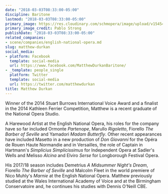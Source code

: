 ```yaml
---
date: "2018-03-03T08:33:00-05:00"
discipline: Baritone
lastmod: "2018-03-03T08:33:00-05:00"
primary_image: https://res.cloudinary.com/schmopera/image/upload/v1545409169/media/webhook-uploads/1520083894147/MAIN%20ONE%20-%20MATTHEW%20DURKAN%20-%20Credit%20Pablo%20Strong.jpg.jpg
primary_image_credit: Pablo Strong
publishDate: "2018-03-03T08:33:00-05:00"
related_companies:
- scene/companies/english-national-opera.md
slug: matthew-durkan
social_media:
- platform: Facebook
  template: social-media
  url: https://www.facebook.com/MatthewDurkanBaritone/
- _template: people_single
  platform: Twitter
  template: social-media
  url: https://twitter.com/matthewdurkan
title: Matthew Durkan
---
```


Winner of the 2014 Stuart Burrows International Voice Award and a finalist in the 2014 Kathleen Ferrier Competition, Matthew is a recent graduate of the National Opera Studio.

A Harewood Artist at the English National Opera, his roles for the company have so far included Ormonte *Partenope*, Marullo *Rigoletto*, Fiorello *The Barber of Seville* and Yamadori *Madam Butterfly*.  Other recent appearances have included Masetto in a new production of *Don Giovanni* for the Opéra de Rouen Haute Normandie and in Versailles, the role of Captain in Hartmann's *Simplicius Simplicissimus* for Independent Opera at Sadler's Wells and Melisso *Alcina* and Elviro *Serse* for Longborough Festival Opera.

His 2017/18 season includes Demetrius *A Midsummer Night's Dream*, Fiorello *The Barber of Seville* and Malcolm Fleet in the world premiere of Nico Muhly's *Marnie* at the English National Opera.
Matthew previously studied at the Wales International Academy of Voice and at the Birmingham Conservatoire and, he continues his studies with Dennis O'Neill CBE.

